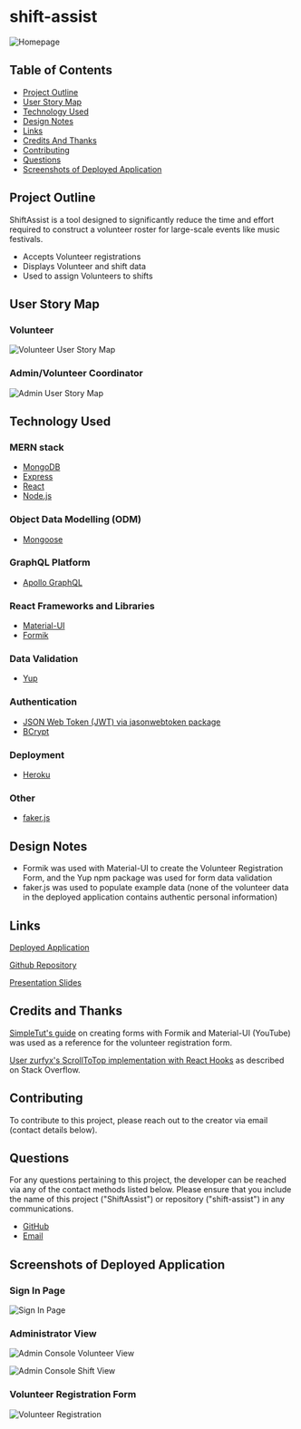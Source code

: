 # shift-assist

![Homepage](./client/src/images/homePage.png)

## Table of Contents

-   [Project Outline](#project-outline)
-   [User Story Map](#user-story-map)
-   [Technology Used](#technology-used)
-   [Design Notes](#design-notes)
-   [Links](#links)
-   [Credits And Thanks](#credits-and-thanks)
-   [Contributing](#contributing)
-   [Questions](#questions)
-   [Screenshots of Deployed Application](#screenshots-of-deployed-application)

## Project Outline

ShiftAssist is a tool designed to significantly reduce the time and effort required to construct a volunteer roster for large-scale events like music festivals. 
- Accepts Volunteer registrations
- Displays Volunteer and shift data
- Used to assign Volunteers to shifts

## User Story Map

### Volunteer

![Volunteer User Story Map](./client/src/images/userStoryMap1.png)

### Admin/Volunteer Coordinator 

![Admin User Story Map](./client/src/images/userStoryMap2.png)

## Technology Used

### MERN stack

* [MongoDB](https://www.mongodb.com/)
* [Express](https://www.npmjs.com/package/express)
* [React](https://reactjs.org/)
* [Node.js](https://nodejs.org/en/docs/)

### Object Data Modelling (ODM)
* [Mongoose](https://mongoosejs.com/)

### GraphQL Platform
* [Apollo GraphQL](https://www.apollographql.com/docs/)

### React Frameworks and Libraries
* [Material-UI](https://material-ui.com/)
* [Formik](https://www.npmjs.com/package/faker)

### Data Validation
* [Yup](https://www.npmjs.com/package/yup)

### Authentication
* [JSON Web Token (JWT) via jasonwebtoken package](https://www.npmjs.com/package/jsonwebtoken)
* [BCrypt](https://www.npmjs.com/package/bcrypt)

### Deployment
* [Heroku](https://devcenter.heroku.com/categories/reference)

### Other
* [faker.js](https://www.npmjs.com/package/faker)

## Design Notes

* Formik was used with Material-UI to create the Volunteer Registration Form, and the Yup npm package was used for form data validation
* faker.js was used to populate example data (none of the volunteer data in the deployed application contains authentic personal information)

## Links

[Deployed Application](https://shift-assist.herokuapp.com/)

[Github Repository](https://github.com/stephje/shift-assist)

[Presentation Slides](https://docs.google.com/presentation/d/1yqEJlsQ6-rPVOs5atAzOubgn7IM0dIabPAkM2MBWmBE/edit?usp=sharing)

## Credits and Thanks

[SimpleTut's guide](https://www.youtube.com/watch?v=MV9NC3FoCmM&ab_channel=SimpleTut) on creating forms with Formik and Material-UI (YouTube) was used as a reference for the volunteer registration form. 

[User zurfyx's ScrollToTop implementation with React Hooks](https://stackoverflow.com/questions/36904185/react-router-scroll-to-top-on-every-transition) as described on Stack Overflow.

## Contributing

To contribute to this project, please reach out to the creator via email (contact details below).

## Questions

For any questions pertaining to this project, the developer can be reached via any of the contact methods listed below.
Please ensure that you include the name of this project ("ShiftAssist") or repository ("shift-assist") in any communications.

-   [GitHub](https://github.com/stephje)
-   [Email](mailto:s.jenkins3018@gmail.com)

## Screenshots of Deployed Application

### Sign In Page
![Sign In Page](./client/src/images/signIn.png)

### Administrator View

![Admin Console Volunteer View](./client/src/images/adminConsole1.png)

![Admin Console Shift View](./client/src/images/adminConsole2.png)

### Volunteer Registration Form

![Volunteer Registration](./client/src/images/volunteerRegistration.png)
